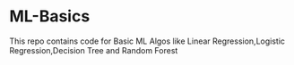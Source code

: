 # ML-Basics

This repo contains code for Basic ML Algos like Linear Regression,Logistic Regression,Decision Tree and Random Forest
